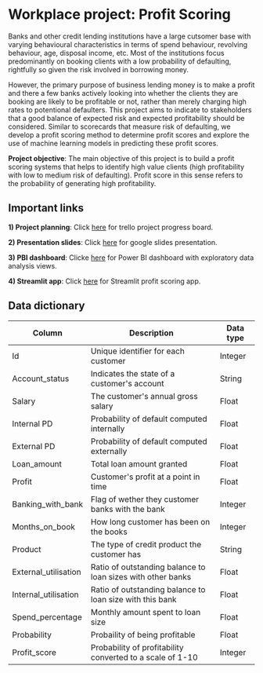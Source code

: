 # Workplace project: Profit Scoring
Banks and other credit lending institutions have a large cutsomer base with varying behavioural characteristics in terms of spend behaviour, revolving behaviour, age, disposal income, etc. Most of the institutions focus predominantly on booking clients with a low probability of defaulting, rightfully so given the risk involved in borrowing money. 

However, the primary purpose of business lending money is to make a profit and there a few banks actively looking into whether the clients they are booking are likely to be profitable or not, rather than merely charging high rates to potentional defaulters. This project aims to indicate to stakeholders that a good balance of expected risk and expected profitability should be considered. Similar to scorecards that measure risk of defaulting, we develop a profit scoring method to determine profit scores and explore the use of machine learning models in predicting these profit scores.

**Project objective**: The main objective of this project is to build a profit scoring systems that helps to identify high value clients (high profitability with low to medium risk of defaulting). Profit score in this sense refers to the probability of generating high profitability.

## Important links
**1) Project planning**: Click [here](https://trello.com/b/xmYPabfb/workplace-project) for trello project progress board.

**2) Presentation slides**: Click [here](https://docs.google.com/presentation/d/1LY5Smb_PuqboQQasrJBPjQyH3A2vt6ji4ydF6Vteieg/edit#slide=id.gc6f980f91_0_0) for google slides presentation.

**3) PBI dashboard**: Clicke [here](https://app.powerbi.com/groups/me/reports/442ae843-7963-4a78-a942-023e1c6e6f03/5bfcac1093ef468c19e8?redirectedFromSignup=1&experience=power-bi) for Power BI dashboard with exploratory data analysis views.

**4) Streamlit app**: Click [here](https://workplaceprojec-o6csmnjcjysrr3j9sbn8cw.streamlit.app/) for Streamlit profit scoring app.

## Data dictionary
**Column** | **Description** | **Data type**
--- | --- | ---
Id | Unique identifier for each customer | Integer
Account_status  | Indicates the state of a customer's account | String
Salary | The customer's annual gross salary | Float
Internal PD | Probability of default computed internally | Float
External PD | Probability of default computed externally | Float
Loan_amount | Total loan amount granted | Float
Profit | Customer's profit at a point in time | Float
Banking_with_bank | Flag of wether they customer  banks with the bank | Integer
Months_on_book | How long customer has been on the books | Integer
Product | The type of credit product the customer has | String
External_utilisation | Ratio of outstanding balance to loan sizes with other banks | Float
Internal_utilisation | Ratio of outstanding balance to loan size with this bank | Float
Spend_percentage | Monthly amount spent to loan size | Float
Probability | Probaility of being profitable | Float
Profit_score | Probability of profitability converted to a scale of 1-10 | Integer



